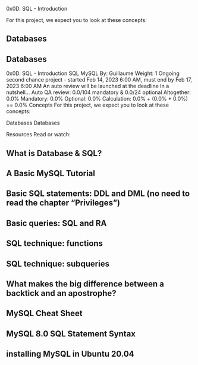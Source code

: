 0x0D. SQL - Introduction

For this project, we expect you to look at these concepts:

## Databases
## Databases


0x0D. SQL - Introduction
SQL
MySQL
 By: Guillaume
 Weight: 1
 Ongoing second chance project - started Feb 14, 2023 6:00 AM, must end by Feb 17, 2023 6:00 AM
 An auto review will be launched at the deadline
In a nutshell…
Auto QA review: 0.0/104 mandatory & 0.0/24 optional
Altogether:  0.0%
Mandatory: 0.0%
Optional: 0.0%
Calculation:  0.0% + (0.0% * 0.0%)  == 0.0%
Concepts
For this project, we expect you to look at these concepts:

Databases
Databases


Resources
Read or watch:

## What is Database & SQL?
## A Basic MySQL Tutorial
## Basic SQL statements: DDL and DML (no need to read the chapter “Privileges”)
## Basic queries: SQL and RA
## SQL technique: functions
## SQL technique: subqueries
## What makes the big difference between a backtick and an apostrophe?
## MySQL Cheat Sheet
## MySQL 8.0 SQL Statement Syntax
## installing MySQL in Ubuntu 20.04